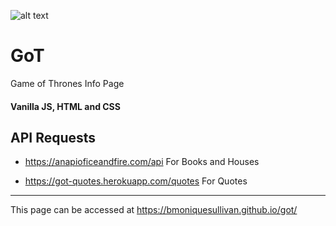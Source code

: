 ![alt text](https://encrypted-tbn0.gstatic.com/images?q=tbn:ANd9GcRcp8MAjaawZishVV5Nui3422xXihGBEw5VQg&usqp=CAU)

# GoT
Game of Thrones Info Page

#### Vanilla JS, HTML and CSS

## API Requests

 - https://anapioficeandfire.com/api
 For Books and Houses
 
  - https://got-quotes.herokuapp.com/quotes
  For Quotes
  
  ---------------------------------------------------------------------
  
  This page can be accessed at https://bmoniquesullivan.github.io/got/
  
  
